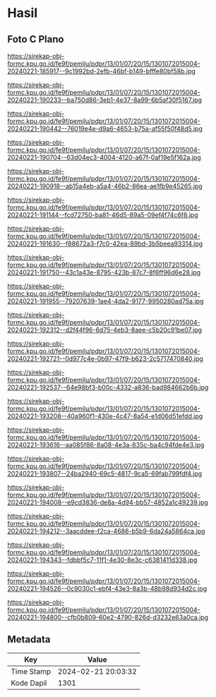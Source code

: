 # Hasil

## Foto C Plano

https://sirekap-obj-formc.kpu.go.id/fe9f/pemilu/pdpr/13/01/07/20/15/1301072015004-20240221-185917--9c1992bd-2efb-46bf-b149-bfffe80bf58b.jpg

https://sirekap-obj-formc.kpu.go.id/fe9f/pemilu/pdpr/13/01/07/20/15/1301072015004-20240221-190233--ba750d86-3eb1-4e37-8a99-6b5af30f5167.jpg

https://sirekap-obj-formc.kpu.go.id/fe9f/pemilu/pdpr/13/01/07/20/15/1301072015004-20240221-190442--76019e4e-d9a6-4653-b75a-af55f50f48d5.jpg

https://sirekap-obj-formc.kpu.go.id/fe9f/pemilu/pdpr/13/01/07/20/15/1301072015004-20240221-190704--63d04ec3-4004-4120-a67f-0af19e5f162a.jpg

https://sirekap-obj-formc.kpu.go.id/fe9f/pemilu/pdpr/13/01/07/20/15/1301072015004-20240221-190918--ab15a4eb-a5a4-46b2-86ea-ae1fb9e45265.jpg

https://sirekap-obj-formc.kpu.go.id/fe9f/pemilu/pdpr/13/01/07/20/15/1301072015004-20240221-191144--fcd72750-ba81-46d5-89a5-09ef4f74c6f8.jpg

https://sirekap-obj-formc.kpu.go.id/fe9f/pemilu/pdpr/13/01/07/20/15/1301072015004-20240221-191630--f88672a3-f7c0-42ea-89bd-3b5beea93314.jpg

https://sirekap-obj-formc.kpu.go.id/fe9f/pemilu/pdpr/13/01/07/20/15/1301072015004-20240221-191750--43c1a43e-8795-423b-87c7-8f6ff96d6e28.jpg

https://sirekap-obj-formc.kpu.go.id/fe9f/pemilu/pdpr/13/01/07/20/15/1301072015004-20240221-191955--79207639-1ae4-4da2-9177-9950280ad75a.jpg

https://sirekap-obj-formc.kpu.go.id/fe9f/pemilu/pdpr/13/01/07/20/15/1301072015004-20240221-192312--d2f44f96-6d75-4eb3-8aee-c5b20c91be07.jpg

https://sirekap-obj-formc.kpu.go.id/fe9f/pemilu/pdpr/13/01/07/20/15/1301072015004-20240221-192721--0d977c4e-0b97-47f9-b623-2c5717470840.jpg

https://sirekap-obj-formc.kpu.go.id/fe9f/pemilu/pdpr/13/01/07/20/15/1301072015004-20240221-192537--64e98bf3-b00c-4332-a836-bad984662b6b.jpg

https://sirekap-obj-formc.kpu.go.id/fe9f/pemilu/pdpr/13/01/07/20/15/1301072015004-20240221-193208--40a960f1-430e-4c47-8a54-e1d06d51efdd.jpg

https://sirekap-obj-formc.kpu.go.id/fe9f/pemilu/pdpr/13/01/07/20/15/1301072015004-20240221-193616--aa085f86-8a08-4e3a-835c-ba4c94fde4e3.jpg

https://sirekap-obj-formc.kpu.go.id/fe9f/pemilu/pdpr/13/01/07/20/15/1301072015004-20240221-193807--24ba2940-69c5-4817-9ca5-69fab799fdf4.jpg

https://sirekap-obj-formc.kpu.go.id/fe9f/pemilu/pdpr/13/01/07/20/15/1301072015004-20240221-194008--e9cd3836-de8a-4d94-bb57-4852a1c49239.jpg

https://sirekap-obj-formc.kpu.go.id/fe9f/pemilu/pdpr/13/01/07/20/15/1301072015004-20240221-194212--3aacddee-f2ca-4686-b5b9-6da24a5864ca.jpg

https://sirekap-obj-formc.kpu.go.id/fe9f/pemilu/pdpr/13/01/07/20/15/1301072015004-20240221-194343--fdbbf5c7-11f1-4e30-8e3c-c6381411d338.jpg

https://sirekap-obj-formc.kpu.go.id/fe9f/pemilu/pdpr/13/01/07/20/15/1301072015004-20240221-194526--0c9030c1-ebf4-43e3-8a3b-48b98d934d2c.jpg

https://sirekap-obj-formc.kpu.go.id/fe9f/pemilu/pdpr/13/01/07/20/15/1301072015004-20240221-194800--cfb0b809-60e2-4790-826d-d3232e63a0ca.jpg


## Metadata

| Key        | Value               |
| ---------- | ------------------- |
| Time Stamp | 2024-02-21 20:03:32 |
| Kode Dapil | 1301                |




